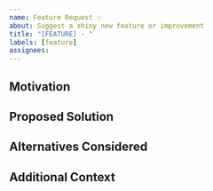 ```yaml
---
name: Feature Request ✨
about: Suggest a shiny new feature or improvement
title: "[FEATURE] - "
labels: [feature]
assignees: 
---
```


## Motivation
<!-- Why do you want this? What problem or opportunity does it address? -->

## Proposed Solution
<!-- How should this work? Give us the blueprint! -->

## Alternatives Considered
<!-- Thought about other ways? Share your ideas here. -->

## Additional Context
<!-- Any extra info or inspiration? Hit us with it! -->
